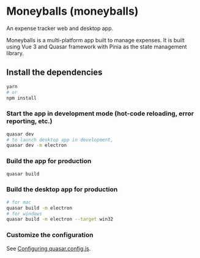 # Moneyballs (moneyballs)

An expense tracker web and desktop app.

Moneyballs is a multi-platform app built to manage expenses.
It is built using Vue 3 and Quasar framework with Pinia as the state management library.

## Install the dependencies
```bash
yarn
# or
npm install
```

### Start the app in development mode (hot-code reloading, error reporting, etc.)
```bash
quasar dev
# to launch desktop app in development,
quasar dev -m electron
```


### Build the app for production
```bash
quasar build
```

### Build the desktop app for production
```bash
# for mac
quasar build -m electron
# for windows
quasar build -m electron --target win32
```

### Customize the configuration
See [Configuring quasar.config.js](https://v2.quasar.dev/quasar-cli-vite/quasar-config-js).
